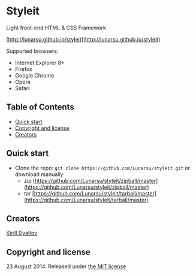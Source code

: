 
# Styleit

Light front-end HTML & CSS Framework

[http://lunarsu.github.io/styleit](http://lunarsu.github.io/styleit)

Supported browsers:

+ Internet Explorer 8+
+ Firefox
+ Google Chrome
+ Opera
+ Safari


## Table of Contents

+ [Quick start](#quick-start)
+ [Copyright and license](#copyright-and-license)
+ [Creators](#creators)


## Quick start

+   Clone the repo: `git clone https://github.com/Lunarsu/styleit.git` 
    or download manually
    - zip [https://github.com/Lunarsu/styleit/zipball/master](https://github.com/Lunarsu/styleit/zipball/master)
    - tar [https://github.com/Lunarsu/styleit/tarball/master](https://github.com/Lunarsu/styleit/tarball/master)


## Creators

[Kirill Dyatlov](https://github.com/Lunarsu)

## Copyright and license

23 August 2014.
Released under [the MIT license](https://github.com/Lunarsu/styleit/blob/master/LICENSE)